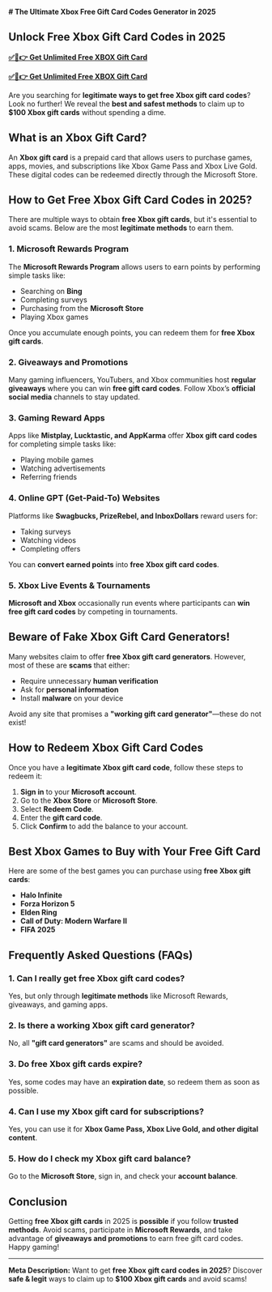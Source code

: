 **# The Ultimate Xbox Free Gift Card Codes Generator in 2025**

## **Unlock Free Xbox Gift Card Codes in 2025**

**[✅🔴👉 Get Unlimited Free XBOX Gift Card](https://rosofferzone.com/allgiftcard/)**

**[✅🔴👉 Get Unlimited Free XBOX Gift Card](https://rosofferzone.com/allgiftcard/)**

Are you searching for **legitimate ways to get free Xbox gift card codes**? Look no further! We reveal the **best and safest methods** to claim up to **$100 Xbox gift cards** without spending a dime.

## **What is an Xbox Gift Card?**

An **Xbox gift card** is a prepaid card that allows users to purchase games, apps, movies, and subscriptions like Xbox Game Pass and Xbox Live Gold. These digital codes can be redeemed directly through the Microsoft Store.

## **How to Get Free Xbox Gift Card Codes in 2025?**

There are multiple ways to obtain **free Xbox gift cards**, but it's essential to avoid scams. Below are the most **legitimate methods** to earn them.

### **1. Microsoft Rewards Program**

The **Microsoft Rewards Program** allows users to earn points by performing simple tasks like:
- Searching on **Bing**
- Completing surveys
- Purchasing from the **Microsoft Store**
- Playing Xbox games

Once you accumulate enough points, you can redeem them for **free Xbox gift cards**.

### **2. Giveaways and Promotions**

Many gaming influencers, YouTubers, and Xbox communities host **regular giveaways** where you can win **free gift card codes**. Follow Xbox’s **official social media** channels to stay updated.

### **3. Gaming Reward Apps**

Apps like **Mistplay, Lucktastic, and AppKarma** offer **Xbox gift card codes** for completing simple tasks like:
- Playing mobile games
- Watching advertisements
- Referring friends

### **4. Online GPT (Get-Paid-To) Websites**

Platforms like **Swagbucks, PrizeRebel, and InboxDollars** reward users for:
- Taking surveys
- Watching videos
- Completing offers

You can **convert earned points** into **free Xbox gift card codes**.

### **5. Xbox Live Events & Tournaments**

**Microsoft and Xbox** occasionally run events where participants can **win free gift card codes** by competing in tournaments.

## **Beware of Fake Xbox Gift Card Generators!**

Many websites claim to offer **free Xbox gift card generators**. However, most of these are **scams** that either:
- Require unnecessary **human verification**
- Ask for **personal information**
- Install **malware** on your device

Avoid any site that promises a **"working gift card generator"**—these do not exist!

## **How to Redeem Xbox Gift Card Codes**

Once you have a **legitimate Xbox gift card code**, follow these steps to redeem it:

1. **Sign in** to your **Microsoft account**.
2. Go to the **Xbox Store** or **Microsoft Store**.
3. Select **Redeem Code**.
4. Enter the **gift card code**.
5. Click **Confirm** to add the balance to your account.

## **Best Xbox Games to Buy with Your Free Gift Card**

Here are some of the best games you can purchase using **free Xbox gift cards**:

- **Halo Infinite**
- **Forza Horizon 5**
- **Elden Ring**
- **Call of Duty: Modern Warfare II**
- **FIFA 2025**

## **Frequently Asked Questions (FAQs)**

### **1. Can I really get free Xbox gift card codes?**
Yes, but only through **legitimate methods** like Microsoft Rewards, giveaways, and gaming apps.

### **2. Is there a working Xbox gift card generator?**
No, all **"gift card generators"** are scams and should be avoided.

### **3. Do free Xbox gift cards expire?**
Yes, some codes may have an **expiration date**, so redeem them as soon as possible.

### **4. Can I use my Xbox gift card for subscriptions?**
Yes, you can use it for **Xbox Game Pass, Xbox Live Gold, and other digital content**.

### **5. How do I check my Xbox gift card balance?**
Go to the **Microsoft Store**, sign in, and check your **account balance**.

## **Conclusion**

Getting **free Xbox gift cards** in 2025 is **possible** if you follow **trusted methods**. Avoid scams, participate in **Microsoft Rewards**, and take advantage of **giveaways and promotions** to earn free gift card codes. Happy gaming!

---

**Meta Description:** Want to get **free Xbox gift card codes in 2025**? Discover **safe & legit** ways to claim up to **$100 Xbox gift cards** and avoid scams!

